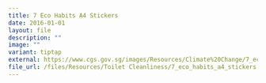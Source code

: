 ```yaml
---
title: 7 Eco Habits A4 Stickers
date: 2016-01-01
layout: file
description: ""
image: ""
variant: tiptap
external: https://www.cgs.gov.sg/images/Resources/Climate%20Change/7_eco_habits_a4_stickers.jpg
file_url: /files/Resources/Toilet Cleanliness/7_eco_habits_a4_stickers.pdf
---
```

